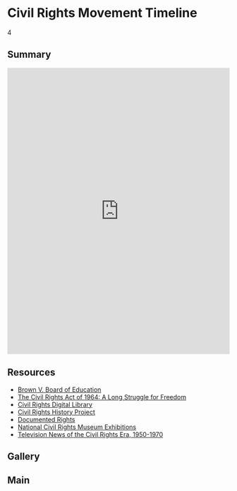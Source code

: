 # Civil Rights Movement Timeline

4

## Summary

<iframe src='https://cdn.knightlab.com/libs/timeline3/latest/embed/index.html?source=1ISfXGK8EEuqCGcONWfekjLZhInxFQyFWwBAl2FbkIxs&font=Default&lang=en&initial_zoom=2&height=650' width="100%" height='650' frameborder='0'></iframe>


## Resources

- [Brown V. Board of Education](http://www.lib.umich.edu/brown-versus-board-education/)
- [The Civil Rights Act of 1964: A Long Struggle for Freedom](http://www.loc.gov/exhibits/civil-rights-act/)
- [Civil Rights Digital Library](http://crdl.usg.edu/?Welcome)
- [Civil Rights History Project](http://www.loc.gov/collection/civil-rights-history-project/about-this-collection/)
- [Documented Rights](http://www.archives.gov/exhibits/documented-rights/)
- [National Civil Rights Museum Exhibitions](http://civilrightsmuseum.org/exhibitions/)
- [Television News of the Civil Rights Era, 1950-1970](http://www2.vcdh.virginia.edu/civilrightstv/)

## Gallery

## Main
